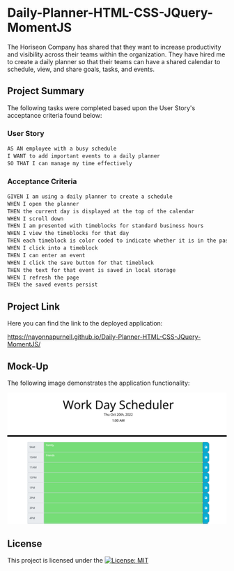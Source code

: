 # Daily-Planner-HTML-CSS-JQuery-MomentJS

The Horiseon Company has shared that they want to increase productivity and visibility across their teams within the organization.  They have hired me to create a daily planner so that their teams can have a shared calendar to schedule, view, and share goals, tasks, and events.

## Project Summary

The following tasks were completed based upon the User Story's acceptance criteria found below:


### User Story

```md
AS AN employee with a busy schedule
I WANT to add important events to a daily planner
SO THAT I can manage my time effectively
```

### Acceptance Criteria

```md
GIVEN I am using a daily planner to create a schedule
WHEN I open the planner
THEN the current day is displayed at the top of the calendar
WHEN I scroll down
THEN I am presented with timeblocks for standard business hours
WHEN I view the timeblocks for that day
THEN each timeblock is color coded to indicate whether it is in the past, present, or future
WHEN I click into a timeblock
THEN I can enter an event
WHEN I click the save button for that timeblock
THEN the text for that event is saved in local storage
WHEN I refresh the page
THEN the saved events persist
```

## Project Link
Here you can find the link to the deployed application:

https://nayonnapurnell.github.io/Daily-Planner-HTML-CSS-JQuery-MomentJS/


## Mock-Up
The following image demonstrates the application functionality:

![](./assets/images/mockUp.png)


## License

This project is licensed under the [![License: MIT](https://img.shields.io/badge/License-MIT-yellow.svg)](https://opensource.org/licenses/MIT)



